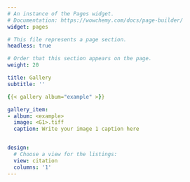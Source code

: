 ```yaml
---
# An instance of the Pages widget.
# Documentation: https://wowchemy.com/docs/page-builder/
widget: pages

# This file represents a page section.
headless: true

# Order that this section appears on the page.
weight: 20

title: Gallery
subtitle: ''

{{< gallery album="example" >}} 

gallery_item:
- album: <example>
  image: <G1>.tiff
  caption: Write your image 1 caption here


design:
  # Choose a view for the listings:
  view: citation
  columns: '1'
---
```





